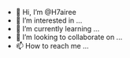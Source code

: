 - 👋 Hi, I’m @H7airee
- 👀 I’m interested in ...
- 🌱 I’m currently learning ...
- 💞️ I’m looking to collaborate on ...
- 📫 How to reach me ...

<!---
H7airee/H7airee is a ✨ special ✨ repository because its `README.md` (this file) appears on your GitHub profile.
You can click the Preview link to take a look at your changes.
--->
